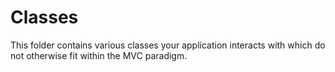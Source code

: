 Classes
=======

This folder contains various classes your application interacts with which do not otherwise fit within the MVC paradigm.
